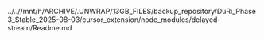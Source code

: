 ../..//mnt/h/ARCHIVE/.UNWRAP/13GB_FILES/backup_repository/DuRi_Phase3_Stable_2025-08-03/cursor_extension/node_modules/delayed-stream/Readme.md